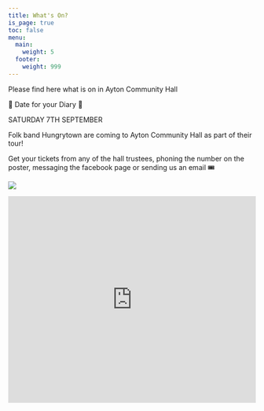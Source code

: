 ```yaml
---
title: What's On?
is_page: true
toc: false
menu:
  main:
    weight: 5
  footer:
    weight: 999
---
```

Please find here what is on in Ayton Community Hall

🌟 Date for your Diary 🌟 

SATURDAY 7TH SEPTEMBER 

Folk band Hungrytown are coming to Ayton Community Hall as part of their tour!

Get your tickets from any of the hall trustees, phoning the number on the poster, messaging the facebook page or sending us an email 🎟

![](/assets/screenshot_20240723_150543_business-suite.jpg)





<iframe src="https://calendar.google.com/calendar/embed?height=600&amp;wkst=2&amp;bgcolor=%23ffffff&amp;ctz=Europe%2FLondon&amp;src=aytoncomhall%40gmail.com&amp;color=%234285F4&amp;showTitle=0&amp;showTz=0&amp;showCalendars=1&amp;hl=en_GB&amp;mode=MONTH" style="width: 100%; height: 30em" frameborder="0" scrolling="no"></iframe>
